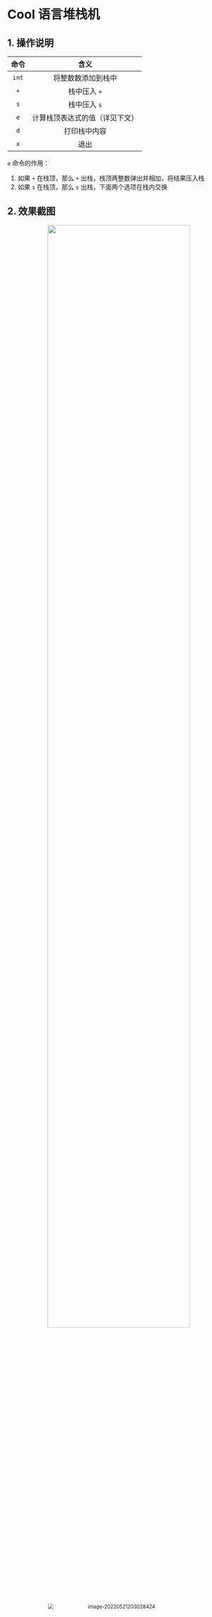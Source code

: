 # Cool 语言堆栈机

## 1. 操作说明

| 命令  |              含义              |
| :---: | :----------------------------: |
| `int` |       将整数数添加到栈中       |
|  `+`  |          栈中压入 `+`          |
|  `s`  |          栈中压入 `s`          |
|  `e`  | 计算栈顶表达式的值（详见下文） |
|  `d`  |          打印栈中内容          |
|  `x`  |              退出              |

`e` 命令的作用：

1. 如果 `+` 在栈顶，那么 `+` 出栈，栈顶两整数弹出并相加，将结果压入栈
2. 如果 `s` 在栈顶，那么 `s` 出栈，下面两个选项在栈内交换

## 2. 效果截图

<div align=center><img width=80% src="https://raw.githubusercontent.com/MiaoHN/pictures/master/img/image-20220521194639404.png"/></div>

<div align=center><img width=80% src="https://raw.githubusercontent.com/MiaoHN/pictures/master/img/image-20220521203028424.png" alt="image-20220521203028424" style="zoom:80%;" /></div>

